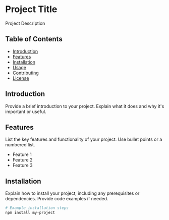 # Project Title

Project Description

## Table of Contents
- [Introduction](#introduction)
- [Features](#features)
- [Installation](#installation)
- [Usage](#usage)
- [Contributing](#contributing)
- [License](#license)

## Introduction

Provide a brief introduction to your project. Explain what it does and why it's important or useful.

## Features

List the key features and functionality of your project. Use bullet points or a numbered list.

- Feature 1
- Feature 2
- Feature 3

## Installation

Explain how to install your project, including any prerequisites or dependencies. Provide code examples if needed.

```bash
# Example installation steps
npm install my-project

